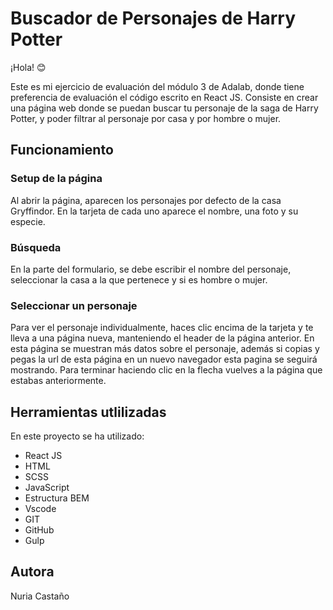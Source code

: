 # Buscador de Personajes de Harry Potter

¡Hola! :blush:

Este es mi ejercicio de evaluación del módulo 3 de Adalab, donde tiene preferencia de evaluación el código escrito en React JS. Consiste en crear una página web donde se puedan buscar tu personaje de la saga de Harry Potter, y poder filtrar al personaje por casa y por hombre o mujer.

## Funcionamiento

### Setup de la página

Al abrir la página, aparecen los personajes por defecto de la casa Gryffindor. En la tarjeta de cada uno aparece el nombre, una foto y su especie.

### Búsqueda

En la parte del formulario, se debe escribir el nombre del personaje, seleccionar la casa a la que pertenece y si es hombre o mujer.

### Seleccionar un personaje

Para ver el personaje individualmente, haces clic encima de la tarjeta y te lleva a una página nueva, manteniendo el header de la página anterior. En esta página se muestran más datos sobre el personaje, además si copias y pegas la url de esta página en un nuevo navegador esta pagina se seguirá mostrando. Para terminar haciendo clic en la flecha vuelves a la página que estabas anteriormente.

## Herramientas utlilizadas

En este proyecto se ha utilizado:

- React JS
- HTML
- SCSS
- JavaScript
- Estructura BEM
- Vscode
- GIT
- GitHub
- Gulp

## Autora

Nuria Castaño
